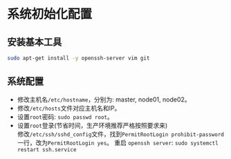 # 系统初始化配置

## 安装基本工具
```bash
sudo apt-get install -y openssh-server vim git
```

## 系统配置

* 修改主机名`/etc/hostname`，分别为: master, node01, node02。
* 修改`/etc/hosts`文件对应主机名和IP。
* 设置`root`密码:
`sudo passwd root`。
* 设置`root`登录(节省时间，生产环境推荐严格按照要求来)  
修改`/etc/ssh/sshd_config`文件，找到`PermitRootLogin prohibit-password`一行，改为`PermitRootLogin yes`。
重启 `openssh server`: `sudo systemctl restart ssh.service`
